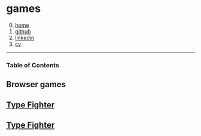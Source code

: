 # games
0. [home](/)
1. [github](https://github.com/techtestleo/remark-site)
2. [linkedin](https://www.linkedin.com/in/leo-coleman-738a6913b/)
3. [cv](https://drive.google.com/open?id=abc123)
---
### Table of Contents


## Browser games

## [Type Fighter](/games/type-fighter/)

## [Type Fighter](/games/guildhall/)